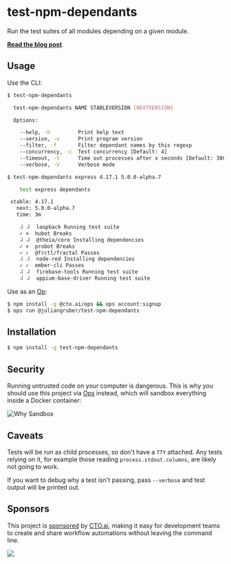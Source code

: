# test-npm-dependants

Run the test suites of all modules depending on a given module.

[__Read the blog post__](https://cto.ai/blog/ops-by-example-test-npm-dependants/).

## Usage

Use the CLI:

```bash
$ test-npm-dependants

  test-npm-dependants NAME STABLEVERSION [NEXTVERSION]

  Options:

    --help, -h         Print help text
    --version, -v      Print program version
    --filter, -f       Filter dependant names by this regexp
    --concurrency, -c  Test concurrency [Default: 4]
    --timeout, -t      Time out processes after x seconds [Default: 300]
    --verbose, -V      Verbose mode

$ test-npm-dependants express 4.17.1 5.0.0-alpha.7

    test express dependants

 stable: 4.17.1
   next: 5.0.0-alpha.7
   time: 3m

    ⠼ ⠼  loopback Running test suite
    ✓ ×  hubot Breaks
    ⠼ ⠼  @theia/core Installing dependencies
    ✓ ×  probot Breaks
    ✓ ✓  @frctl/fractal Passes
    ⠼ ⠼  node-red Installing dependencies
    ✓ ✓  ember-cli Passes
    ⠼ ⠼  firebase-tools Running test suite
    ⠼ ⠼  appium-base-driver Running test suite

```

Use as an [Op](https://cto.ai/):

```bash
$ npm install -g @cto.ai/ops && ops account:signup
$ ops run @juliangruber/test-npm-dependants
```

## Installation

```bash
$ npm install -g test-npm-dependants
```

## Security

Running untrusted code on your computer is dangerous. This is why you should use
this project via [Ops](https://cto.ai/) instead, which will sandbox everything
inside a Docker container:

![Why Sandbox](images/sandbox.png)

## Caveats

Tests will be run as child processes, so don't have a `TTY` attached. Any tests
relying on it, for example those reading `process.stdout.columns`, are likely
not going to work.

If you want to debug why a test isn't passing, pass `--verbose` and test output
will be printed out.

## Sponsors

This project is [sponsored](https://github.com/sponsors/juliangruber) by [CTO.ai](https://cto.ai/), making it easy for development teams to create and share workflow automations without leaving the command line.

[![](https://apex-software.imgix.net/github/sponsors/cto.png)](https://cto.ai/)
